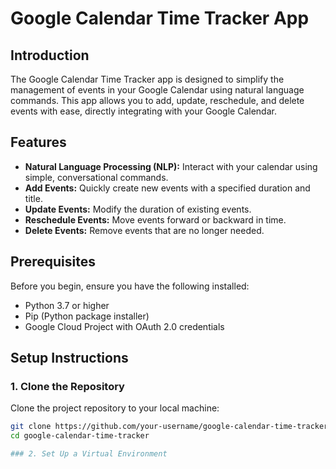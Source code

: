 # Google Calendar Time Tracker App

## Introduction

The Google Calendar Time Tracker app is designed to simplify the management of events in your Google Calendar using natural language commands. This app allows you to add, update, reschedule, and delete events with ease, directly integrating with your Google Calendar.

## Features

- **Natural Language Processing (NLP):** Interact with your calendar using simple, conversational commands.
- **Add Events:** Quickly create new events with a specified duration and title.
- **Update Events:** Modify the duration of existing events.
- **Reschedule Events:** Move events forward or backward in time.
- **Delete Events:** Remove events that are no longer needed.

## Prerequisites

Before you begin, ensure you have the following installed:

- Python 3.7 or higher
- Pip (Python package installer)
- Google Cloud Project with OAuth 2.0 credentials

## Setup Instructions

### 1. Clone the Repository

Clone the project repository to your local machine:

```bash
git clone https://github.com/your-username/google-calendar-time-tracker.git
cd google-calendar-time-tracker

### 2. Set Up a Virtual Environment


